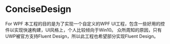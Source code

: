 # ConciseDesign
For WPF 
本工程的目的是为了实现一个自定义的WPF UI工程，包含一些好用的控件以实现快速构建，UI风格上，个人比较倾向于Win10。
众所周知的原因，只有UWP被官方支持Fluent Design，所以此工程也希望部分实现Fluent Design。

